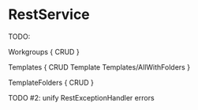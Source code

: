# RestService

TODO:

Workgroups {
    CRUD
}

Templates {
	CRUD Template
	Templates/AllWithFolders
}


TemplateFolders {
	CRUD
}

TODO #2:
unify RestExceptionHandler errors